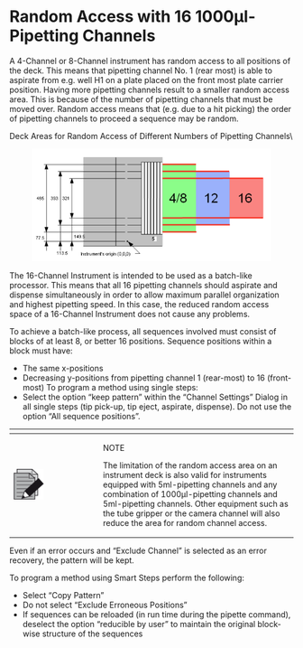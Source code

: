 # Random Access with 16 1000µl-Pipetting Channels

A 4-Channel or 8-Channel instrument has random access to all positions of the deck. This means that pipetting channel No. 1 (rear most) is able to aspirate from e.g. well H1 on a plate placed on the front most plate carrier position. Having more pipetting channels result to a smaller random access area. This is because of the number of pipetting channels that must be moved over. Random access means that (e.g. due to a hit picking) the order of pipetting channels to proceed a sequence may be random.

Deck Areas for Random Access of Different Numbers of Pipetting Channels\


<figure><img src="../.gitbook/assets/image (551).png" alt=""><figcaption></figcaption></figure>



The 16-Channel Instrument is intended to be used as a batch-like processor. This means that all 16 pipetting channels should aspirate and dispense simultaneously in order to allow maximum parallel organization and highest pipetting speed. In this case, the reduced random access space of a 16-Channel Instrument does not cause any problems.

To achieve a batch-like process, all sequences involved must consist of blocks of at least 8, or better 16 positions. Sequence positions within a block must have:

* The same x-positions
* Decreasing y-positions from pipetting channel 1 (rear-most) to 16 (front-most) To program a method using single steps:
*   Select the option “keep pattern” within the “Channel Settings” Dialog in all single steps (tip pick-up, tip eject, aspirate, dispense). Do not use the option “All sequence positions”.



<table data-header-hidden><thead><tr><th width="145"></th><th></th></tr></thead><tbody><tr><td><img src="../.gitbook/assets/image (10) (1) (1) (1) (1) (1) (1) (1) (1).png" alt="" data-size="original"></td><td><p>NOTE</p><p>The limitation of the random access area on an instrument deck is also valid for instruments equipped with 5ml-pipetting channels and any combination of 1000µl-pipetting channels and 5ml-pipetting channels. Other equipment such as the tube gripper or the camera channel will also reduce the area for random channel access.</p></td></tr></tbody></table>



Even if an error occurs and “Exclude Channel” is selected as an error recovery, the pattern will be kept.

To program a method using Smart Steps perform the following:

* Select “Copy Pattern”
* Do not select “Exclude Erroneous Positions”
* If sequences can be reloaded (in run time during the pipette command), deselect the option “reducible by user” to maintain the original block-wise structure of the sequences

